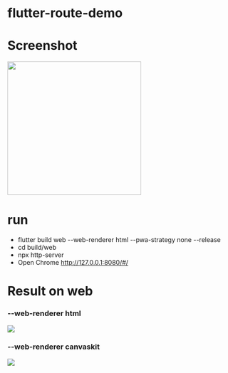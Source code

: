 # flutter-route-demo

# Screenshot
<image src="./md-image/Screenshot.png"  width="300" >

# run
 - flutter build  web --web-renderer html --pwa-strategy none --release
 - cd build/web
 - npx http-server
 - Open Chrome http://127.0.0.1:8080/#/

# Result on web 
### --web-renderer html
<image src="./md-image/package-size.png"/>

### --web-renderer canvaskit
<image src="./md-image/canvaskit.png">
